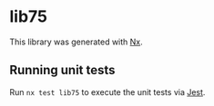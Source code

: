 # lib75

This library was generated with [Nx](https://nx.dev).


## Running unit tests

Run `nx test lib75` to execute the unit tests via [Jest](https://jestjs.io).


